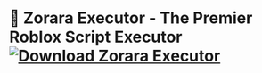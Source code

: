 # 🌟 **Zorara Executor - The Premier Roblox Script Executor** [![Download Zorara Executor](https://img.shields.io/badge/Download-Zorara%20Executor-blueviolet)](../../releases)
